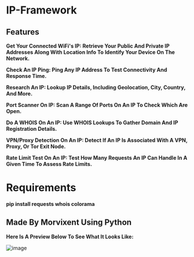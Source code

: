 # IP-Framework  


## Features

**Get Your Connected WiFi's IP: Retrieve Your Public And Private IP Addresses Along With Location Info To Identify Your Device On The Network.**

**Check An IP Ping: Ping Any IP Address To Test Connectivity And Response Time.**

**Research An IP: Lookup IP Details, Including Geolocation, City, Country, And More.**

**Port Scanner On IP: Scan A Range Of Ports On An IP To Check Which Are Open.**

**Do A WHOIS On An IP: Use WHOIS Lookups To Gather Domain And IP Registration Details.**

**VPN/Proxy Detection On An IP: Detect If An IP Is Associated With A VPN, Proxy, Or Tor Exit Node.**

**Rate Limit Test On An IP: Test How Many Requests An IP Can Handle In A Given Time To Assess Rate Limits.**


# Requirements

**pip install requests whois colorama**





## Made By Morvixent Using Python 

**Here Is A Preview Below To See What It Looks Like:**

![image](https://github.com/user-attachments/assets/bcfd4fa4-0e8b-4cb0-9b59-9c34e6d0487d)


